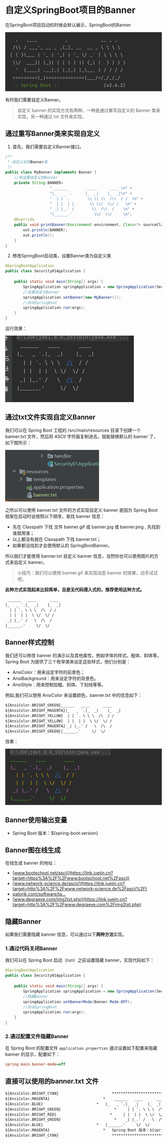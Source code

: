 # 自定义SpringBoot项目的Banner

在SpringBoot项目启动的时候会默认展示，SpringBoot的Banner

![image-20221013195814143](https://raw.githubusercontent.com/DW62/ImgStg/master/202210131958192.png)

有时我们需要自定义Banner。

> 自定义 banner 的实现方式有两种，一种是通过重写自定义的 Banner 类来实现，另一种通过 txt 文件来实现。

## 通过重写Banner类来实现自定义

1. 首先，我们需要自定义Banner接口。

```java
/**
 * 自定义实现Banner类
 */
public class MyBanner implements Banner {
    //来设置自定义的Banner
    private String BANNER=
                    " ______         ____      ____ \n" +
                    "|_   _ `.      |_  _|    |_  _|\n" +
                    "  | | `.        \\ \\ \\  /\\  / /  \n" +
                    "  | |  | |       \\ \\/  \\/ /   \n" +
                    " _| |_.' /        \\  /\\  /    \n" +
                    "|______.'          \\/  \\/     \n";
    @Override
    public void printBanner(Environment environment, Class<?> sourceClass, PrintStream out) {
        out.println(BANNER);
        out.println();
    }
}
```

2. 修改SpringBoot启动类，设置Banner类为自定义类

```java
@SpringBootApplication
public class Security01Application {

    public static void main(String[] args) {
        SpringApplication springApplication = new SpringApplication(Security01Application.class);
        //设置自定义Banner
        springApplication.setBanner(new MyBanner());
        //启动SpringBoot
        springApplication.run(args);
    }
}
```

运行效果：

![image-20221013200956250](https://raw.githubusercontent.com/DW62/ImgStg/master/202210132009281.png)

## 通过txt文件实现自定义Banner

我们可以在 Spring Boot 工程的 /src/main/resources 目录下创建一个 banner.txt 文件，然后将 ASCII 字符画复制进去，就能替换默认的 banner 了，如下图所示：

![image-20221013201214615](https://raw.githubusercontent.com/DW62/ImgStg/master/202210132012647.png)

之所以可以使用 banner.txt 文件的方式实现自定义 banner 是因为 Spring Boot 框架在启动时会按照以下顺序，查找 banner 信息：

- 先在 Classpath 下找 文件 banner.gif 或 banner.jpg 或 banner.png , 先找到谁就用谁；
- 以上都没有就在 Classpath 下找 banner.txt；
- 如果都没找到才会使用默认的 SpringBootBanner。

所以我们才能使用 banner.txt 自定义 banner 信息，当然你也可以使用图片的方式来自定义 banner。

> 小技巧：我们可以使用 banner.gif 来实现动态 banner 的效果，动手试试吧。

**此种方式实现起来比较简单，且是无代码侵入式的，推荐使用这种方式。**

```txt
 ______   ____      ____ 
|_   _ `.|_  _|    |_  _|
  | | `. \ \ \  /\  / /  
  | |  | |  \ \/  \/ /   
 _| |_.' /   \  /\  /    
|______.'     \/  \/     
```

## Banner样式控制

我们还可以修改 banner 的演示以及其他属性，例如字体的样式，粗体、斜体等，Spring Boot 为提供了三个枚举类来设定这些样式，他们分别是：

- AnsiColor：用来设定字符的前景色；
- AnsiBackground：用来设定字符的背景色。
- AnsiStyle：用来控制加粗、斜体、下划线等等。

例如,我们可以使用 AnsiColor 来设置颜色，banner.txt 中的信息如下：

```txt
${AnsiColor.BRIGHT_GREEN}______   ____      ____
${AnsiColor.BRIGHT_MAGENTA}|_   _ `.|_  _|    |_  _|
${AnsiColor.BRIGHT_YELLOW}  | | `. \ \ \  /\  / /
${AnsiColor.BRIGHT_YELLOW}  | |  | |  \ \/  \/ /
${AnsiColor.BRIGHT_MAGENTA} _| |_.' /   \  /\  /
${AnsiColor.BRIGHT_GREEN}|______.'     \/  \/
```

效果：

![image-20221013202742685](https://raw.githubusercontent.com/DW62/ImgStg/master/202210132027720.png)

## Banner使用输出变量

* Spring Boot 版本：${spring-boot.version}

## Banner图在线生成

在线生成 banner 的地址：

- [www.bootschool.net/ascii](https://link.juejin.cn?target=https%3A%2F%2Fwww.bootschool.net%2Fascii)
- [www.network-science.de/ascii/](https://link.juejin.cn?target=http%3A%2F%2Fwww.network-science.de%2Fascii%2F)
- [patorjk.com/software/ta…](https://link.juejin.cn?target=http%3A%2F%2Fpatorjk.com%2Fsoftware%2Ftaag%2F)
- [www.degraeve.com/img2txt.php](https://link.juejin.cn?target=http%3A%2F%2Fwww.degraeve.com%2Fimg2txt.php)

## 隐藏Banner

如果我们需要隐藏 banner 信息，可以通过以下**两种方法**实现。

### 1.通过代码关闭Banner

我们可以在 Spring Boot 启动（run）之前设置隐藏 banner，实现代码如下：

```java
@SpringBootApplication
public class Security01Application {

    public static void main(String[] args) {
        SpringApplication springApplication = new SpringApplication(Security01Application.class);
        //隐藏Banner
        springApplication.setBannerMode(Banner.Mode.OFF);
        //启动SpringBoot
        springApplication.run(args);
    }
}
```

### 2.通过配置文件隐藏Banner

在 Spring Boot 的配置文件 `application.properties` 通过设置如下配置来隐藏 banner 的显示，配置如下：

```ini
spring.main.banner-mode=off
```



## 直接可以使用的banner.txt 文件

```txt
${AnsiColor.BRIGHT_CYAN}                        *********************************
${AnsiColor.MAGENTA}                        *    ______   ____      ____    *
${AnsiColor.BLUE}                        *   |_   _ `.|_  _|    |_  _|   *
${AnsiColor.BRIGHT_GREEN}                        *     | | `. \ \ \  /\  / /     *
${AnsiColor.BRIGHT_RED}                        *     | |  | |  \ \/  \/ /      *
${AnsiColor.BRIGHT_GREEN}                        *    _| |_.' /   \  /\  /       *
${AnsiColor.BLUE}                        *   |______.'     \/  \/        *
${AnsiColor.MAGENTA}                        *   Spring Boot 版本：${spring-boot.version}      *
${AnsiColor.BRIGHT_CYAN}                        *********************************
```

